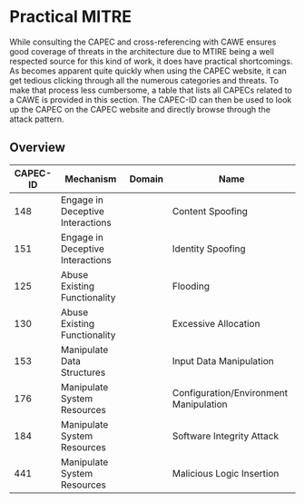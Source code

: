 # Practical MITRE

While consulting the CAPEC and cross-referencing with CAWE ensures good coverage of threats in the architecture due to MTIRE being a well respected source for this kind of work, it does have practical shortcomings.
As becomes apparent quite quickly when using the CAPEC website, it can get tedious clicking through all the numerous categories and threats.
To make that process less cumbersome, a table that lists all CAPECs related to a CAWE is provided in this section.
The CAPEC-ID can then be used to look up the CAPEC on the CAPEC website and directly browse through the attack pattern.

## Overview

| CAPEC-ID | Mechanism | Domain | Name |
| --- | --- | --- | --- |
| 148 | Engage in Deceptive Interactions | | Content Spoofing
| 151 | Engage in Deceptive Interactions | | Identity Spoofing
| 125 | Abuse Existing Functionality | | Flooding
| 130 | Abuse Existing Functionality | | Excessive Allocation
| 153 | Manipulate Data Structures | | Input Data Manipulation 
| 176 | Manipulate System Resources | | Configuration/Environment Manipulation
| 184 | Manipulate System Resources | | Software Integrity Attack
| 441 | Manipulate System Resources | | Malicious Logic Insertion
